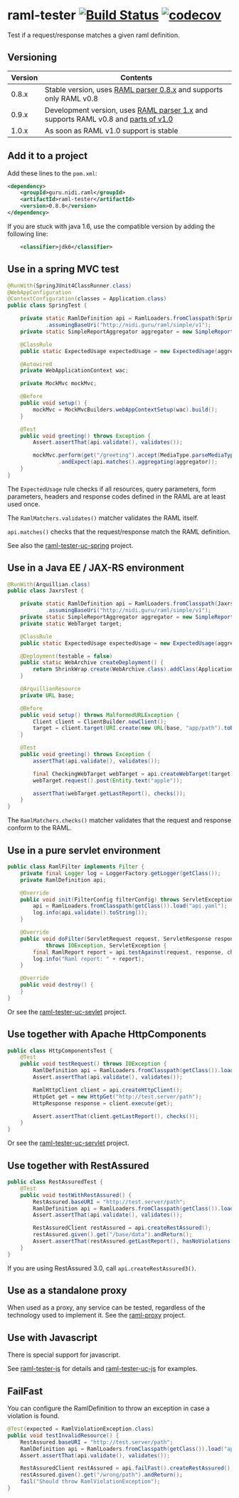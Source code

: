 raml-tester 
[![Build Status](https://travis-ci.org/nidi3/raml-tester.svg?branch=master)](https://travis-ci.org/nidi3/raml-tester)
[![codecov](https://codecov.io/gh/nidi3/raml-tester/branch/raml-parser-2/graph/badge.svg)](https://codecov.io/gh/nidi3/raml-tester)
===========

Test if a request/response matches a given raml definition.

Versioning
--

Version | Contents
---|---
0.8.x | Stable version, uses [RAML parser 0.8.x](https://github.com/raml-org/raml-java-parser/tree/v1) and supports only RAML v0.8
0.9.x | Development version, uses [RAML parser 1.x](https://github.com/raml-org/raml-java-parser) and supports RAML v0.8 and [parts of v1.0](https://github.com/nidi3/raml-tester/blob/raml-parser-2/1.0-support.md)
1.0.x | As soon as RAML v1.0 support is stable

Add it to a project
-------------------
Add these lines to the `pom.xml`:

```xml
<dependency>
    <groupId>guru.nidi.raml</groupId>
    <artifactId>raml-tester</artifactId>
    <version>0.8.8</version>
</dependency>
```

If you are stuck with java 1.6, use the compatible version by adding the following line:

```xml
    <classifier>jdk6</classifier>
```

Use in a spring MVC test
------------------------
[//]: # (spring)
```java
@RunWith(SpringJUnit4ClassRunner.class)
@WebAppConfiguration
@ContextConfiguration(classes = Application.class)
public class SpringTest {

    private static RamlDefinition api = RamlLoaders.fromClasspath(SpringTest.class).load("api.raml")
            .assumingBaseUri("http://nidi.guru/raml/simple/v1");
    private static SimpleReportAggregator aggregator = new SimpleReportAggregator();

    @ClassRule
    public static ExpectedUsage expectedUsage = new ExpectedUsage(aggregator);

    @Autowired
    private WebApplicationContext wac;

    private MockMvc mockMvc;

    @Before
    public void setup() {
        mockMvc = MockMvcBuilders.webAppContextSetup(wac).build();
    }

    @Test
    public void greeting() throws Exception {
        Assert.assertThat(api.validate(), validates());

        mockMvc.perform(get("/greeting").accept(MediaType.parseMediaType("application/json")))
                .andExpect(api.matches().aggregating(aggregator));
    }
}
```
[//]: # (end)

The `ExpectedUsage` rule checks if all resources, query parameters, form parameters, headers and response codes
defined in the RAML are at least used once.

The `RamlMatchers.validates()` matcher validates the RAML itself.
 
`api.matches()` checks that the request/response match the RAML definition.

See also the [raml-tester-uc-spring](https://github.com/nidi3/raml-tester-uc-spring) project.

Use in a Java EE / JAX-RS environment
-------------------------------------
[//]: # (jaxrs)
```java
@RunWith(Arquillian.class)
public class JaxrsTest {

    private static RamlDefinition api = RamlLoaders.fromClasspath(JaxrsTest.class).load("api.raml")
            .assumingBaseUri("http://nidi.guru/raml/simple/v1");
    private static SimpleReportAggregator aggregator = new SimpleReportAggregator();
    private static WebTarget target;

    @ClassRule
    public static ExpectedUsage expectedUsage = new ExpectedUsage(aggregator);

    @Deployment(testable = false)
    public static WebArchive createDeployment() {
        return ShrinkWrap.create(WebArchive.class).addClass(Application.class);
    }

    @ArquillianResource
    private URL base;

    @Before
    public void setup() throws MalformedURLException {
        Client client = ClientBuilder.newClient();
        target = client.target(URI.create(new URL(base, "app/path").toExternalForm()));
    }

    @Test
    public void greeting() throws Exception {
        assertThat(api.validate(), validates());

        final CheckingWebTarget webTarget = api.createWebTarget(target).aggregating(aggregator);
        webTarget.request().post(Entity.text("apple"));

        assertThat(webTarget.getLastReport(), checks());
    }
}
```
[//]: # (end)

The `RamlMatchers.checks()` matcher validates that the request and response conform to the RAML.


Use in a pure servlet environment
---------------------------------
[//]: # (servlet)
```java
public class RamlFilter implements Filter {
    private final Logger log = LoggerFactory.getLogger(getClass());
    private RamlDefinition api;

    @Override
    public void init(FilterConfig filterConfig) throws ServletException {
        api = RamlLoaders.fromClasspath(getClass()).load("api.yaml");
        log.info(api.validate().toString());
    }

    @Override
    public void doFilter(ServletRequest request, ServletResponse response, FilterChain chain)
            throws IOException, ServletException {
        final RamlReport report = api.testAgainst(request, response, chain);
        log.info("Raml report: " + report);
    }

    @Override
    public void destroy() {
    }
}
```
[//]: # (end)

Or see the [raml-tester-uc-sevlet](https://github.com/nidi3/raml-tester-uc-servlet) project.

Use together with Apache HttpComponents
---------------------------------------

[//]: # (httpComponents)
```java
public class HttpComponentsTest {
    @Test
    public void testRequest() throws IOException {
        RamlDefinition api = RamlLoaders.fromClasspath(getClass()).load("api.yaml");
        Assert.assertThat(api.validate(), validates());

        RamlHttpClient client = api.createHttpClient();
        HttpGet get = new HttpGet("http://test.server/path");
        HttpResponse response = client.execute(get);

        Assert.assertThat(client.getLastReport(), checks());
    }
}
```
[//]: # (end)

Or see the [raml-tester-uc-servlet](https://github.com/nidi3/raml-tester-uc-servlet) project.

Use together with RestAssured
---------------------------------------
[//]: # (restAssured)
```java
public class RestAssuredTest {
    @Test
    public void testWithRestAssured() {
        RestAssured.baseURI = "http://test.server/path";
        RamlDefinition api = RamlLoaders.fromClasspath(getClass()).load("api.yaml");
        Assert.assertThat(api.validate(), validates());

        RestAssuredClient restAssured = api.createRestAssured();
        restAssured.given().get("/base/data").andReturn();
        Assert.assertThat(restAssured.getLastReport(), hasNoViolations());
    }
}
```
[//]: # (end)
If you are using RestAssured 3.0, call `api.createRestAssured3()`.

Use as a standalone proxy
-------------------------
When used as a proxy, any service can be tested, regardless of the technology used to implement it.
See the [raml-proxy](https://github.com/nidi3/raml-tester-proxy) project.

Use with Javascript
-------------------
There is special support for javascript.

See [raml-tester-js](https://github.com/nidi3/raml-tester-js) for details and
[raml-tester-uc-js](https://github.com/nidi3/raml-tester-uc-js) for examples.



FailFast
---------------------------------------
You can configure the RamlDefinition to throw an exception in case a violation is found.

[//]: # (failFast)
```java
@Test(expected = RamlViolationException.class)
public void testInvalidResource() {
    RestAssured.baseURI = "http://test.server/path";
    RamlDefinition api = RamlLoaders.fromClasspath(getClass()).load("api.yaml");
    Assert.assertThat(api.validate(), validates());

    RestAssuredClient restAssured = api.failFast().createRestAssured();
    restAssured.given().get("/wrong/path").andReturn();
    fail("Should throw RamlViolationException");
}
```
[//]: # (end)
